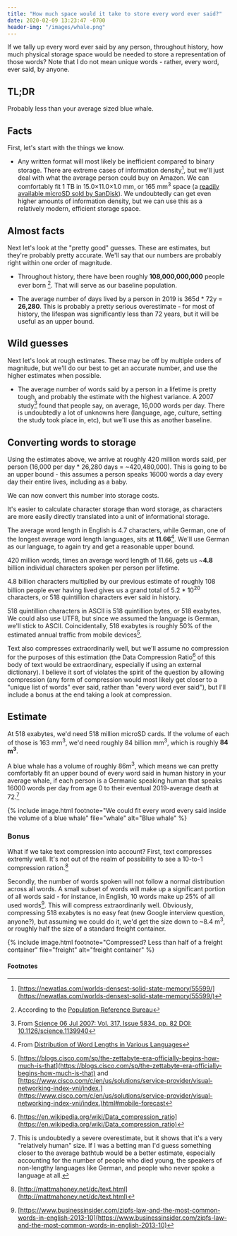 ```yaml
---
title: "How much space would it take to store every word ever said?"
date: 2020-02-09 13:23:47 -0700
header-img: "/images/whale.png"
---
```


If we tally up every word ever said by any person, throughout history, how much physical storage space would be needed to store a representation of those words? Note that I do not mean unique words - rather, every word, ever said, by anyone.

## TL;DR

Probably less than your average sized blue whale.

## Facts

First, let's start with the things we know.

- Any written format will most likely be inefficient compared to binary storage. There are extreme cases of information density[^8], but we'll just deal with what the average person could buy on Amazon. We can comfortably fit 1 TB in 15.0×11.0×1.0 mm, or 165 mm<sup>3</sup> space (a [readily available microSD sold by SanDisk](https://www.amazon.com/SanDisk-Extreme-microSD-UHS-I-Adapter/dp/B07PBY4VD5)). We undoubtedly can get even higher amounts of information density, but we can use this as a relatively modern, efficient storage space.

## Almost facts

Next let's look at the "pretty good" guesses. These are estimates, but they're probably pretty accurate. We'll say that our numbers are probably right within one order of magnitude.

- Throughout history, there have been roughly **108,000,000,000** people ever born [^1]. That will serve as our baseline population.

- The average number of days lived by a person in 2019 is 365d \* 72y = **26,280**. This is probably a pretty serious overestimate - for most of history, the lifespan was significantly less than 72 years, but it will be useful as an upper bound.

## Wild guesses

Next let's look at rough estimates. These may be off by multiple orders of magnitude, but we'll do our best to get an accurate number, and use the higher estimates when possible.

- The average number of words said by a person in a lifetime is pretty tough, and probably the estimate with the highest variance. A 2007 study[^2] found that people say, on average, 16,000 words per day. There is undoubtedly a lot of unknowns here (language, age, culture, setting the study took place in, etc), but we'll use this as another baseline.

## Converting words to storage

Using the estimates above, we arrive at roughly 420 million words said, per person (16,000 per day \* 26,280 days = \~420,480,000). This is going to be an upper bound - this assumes a person speaks 16000 words a day every day their entire lives, including as a baby.

We can now convert this number into storage costs.

It's easier to calculate character storage than word storage, as characters are more easily directly translated into a unit of informational storage.

The average word length in English is 4.7 characters, while German, one of the longest average word length languages, sits at **11.66**[^3]. We'll use German as our language, to again try and get a reasonable upper bound.

420 million words, times an average word length of 11.66, gets us \~**4.8** billion individual characters spoken per person per lifetime.

4.8 billion characters multiplied by our previous estimate of roughly 108 billion people ever having lived gives us a grand total of 5.2 \* 10<sup>20</sup> characters, or 518 quintillion characters ever said in history.

518 quintillion characters in ASCII is 518 quintillion bytes, or 518 exabytes. We could also use UTF8, but since we assumed the language is German, we'll stick to ASCII. Coincidentally, 518 exabytes is roughly 50% of the estimated annual traffic from mobile devices[^9].

Text also compresses extraordinarily well, but we'll assume no compression for the purposes of this estimation (the Data Compression Ratio[^5] of this body of text would be extraordinary, especially if using an external dictionary). I believe it sort of violates the spirit of the question by allowing compression (any form of compression would most likely get closer to a "unique list of words" ever said, rather than "every word ever said"), but I'll include a bonus at the end taking a look at compression.

## Estimate

At 518 exabytes, we'd need 518 million microSD cards. If the volume of each of those is 163 mm<sup>3</sup>, we'd need roughly 84 billion mm<sup>3</sup>, which is roughly **84 m<sup>3</sup>**.

A blue whale has a volume of roughly 86m<sup>3</sup>, which means we can pretty comfortably fit an upper bound of every word said in human history in your average whale, if each person is a Germanic speaking human that speaks 16000 words per day from age 0 to their eventual 2019-average death at 72.[^4]

{% include image.html footnote="We could fit every word every said inside the volume of a blue whale" file="whale" alt="Blue whale" %}

### Bonus

What if we take text compression into account? First, text compresses extremly well. It's not out of the realm of possibility to see a 10-to-1 compression ration.[^7]

Secondly, the number of words spoken will not follow a normal distribution across all words. A small subset of words will make up a significant portion of all words said - for instance, in English, 10 words make up 25% of all used words[^6]. This will compress extraordinarily well. Obviously, compressing 518 exabytes is no easy feat (new Google interview question, anyone?), but assuming we could do it, we'd get the size down to \~8.4 m<sup>3</sup>, or roughly half the size of a standard freight container.

{% include image.html footnote="Compressed? Less than half of a freight container" file="freight" alt="freight container" %}

#### Footnotes

[^1]: According to the [Population Reference Bureau](https://www.prb.org/howmanypeoplehaveeverlivedonearth/)
[^2]: From [Science 06 Jul 2007: Vol. 317, Issue 5834, pp. 82 DOI: 10.1126/science.1139940](https://science.sciencemag.org/content/317/5834/82.full)
[^3]: From [Distribution of Word Lengths in Various Languages](http://www.ravi.io/language-word-lengths)
[^4]: This is undoubtedly a severe overestimate, but it shows that it's a very "relatively human" size. If I was a betting man I'd guess something closer to the average bathtub would be a better estimate, especially accounting for the number of people who died young, the speakers of non-lengthy languages like German, and people who never spoke a language at all.
[^5]: [https://en.wikipedia.org/wiki/Data_compression_ratio](https://en.wikipedia.org/wiki/Data_compression_ratio)
[^6]: [https://www.businessinsider.com/zipfs-law-and-the-most-common-words-in-english-2013-10](https://www.businessinsider.com/zipfs-law-and-the-most-common-words-in-english-2013-10)
[^7]: [http://mattmahoney.net/dc/text.html](http://mattmahoney.net/dc/text.html)
[^8]: [https://newatlas.com/worlds-densest-solid-state-memory/55599/](https://newatlas.com/worlds-densest-solid-state-memory/55599/)
[^9]: [https://blogs.cisco.com/sp/the-zettabyte-era-officially-begins-how-much-is-that](https://blogs.cisco.com/sp/the-zettabyte-era-officially-begins-how-much-is-that) and [https://www.cisco.com/c/en/us/solutions/service-provider/visual-networking-index-vni/index.](https://www.cisco.com/c/en/us/solutions/service-provider/visual-networking-index-vni/index.)html#mobile-forecast

